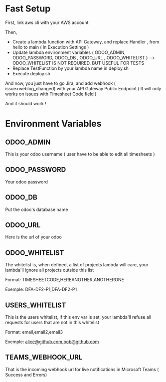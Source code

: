 # Fast Setup

First, link aws cli with your AWS account

Then,
- Create a lambda function with API Gateway, and replace Handler , from hello to main ( in Execution Settings ) 
- Update lambda environment variables ( ODOO_ADMIN, ODOO_PASSWORD, ODOO_DB , ODOO_URL , ODOO_WHITELIST ) --> ODOO_WHITELIST IS NOT REQUIRED, BUT USEFUL FOR TESTS
- Replace TestFunction by your lambda name in deploy.sh
- Execute deploy.sh

And now, you just have to go Jira, and add webhook ( issue>weblog_changed) with your API Gateway Public Endpoint
( It will only works on issues with Timesheet Code field ) 

And it should work !

# Environment Variables

## ODOO_ADMIN
This is your odoo username ( user have to be able to edit all timesheets ) 
## ODOO_PASSWORD
Your odoo password
## ODOO_DB
Put the odoo's database name
## ODOO_URL
Here is the url of your odoo
## ODOO_WHITELIST
The whitelist is, when defined, a list of projects lambda will care, your lambda'll ignore all projects outside this list

Format: TIMESHEETCODE,HEREANOTHER,ANOTHERONE

Exemple: DFA-DF2-P1,DFA-DF2-P1

## USERS_WHITELIST
This is the users whitelist, if this env var is set, your lambda'll refuse all requests for users that are not in this whitelist

Format: email,email2,email3

Exemple: alice@github.com,bob@github.com

## TEAMS_WEBHOOK_URL
That is the incoming webhook url for live notifications in Microsoft Teams ( Success and Errors)

